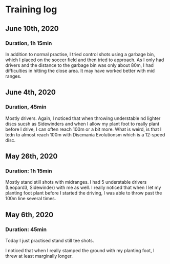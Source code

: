 # Training log

## June 10th, 2020

### Duration, 1h 15min

In addition to normal practise, I tried control shots using a garbage bin, which I placed on the soccer field and then tried to approach. As I only had drivers and the distance to the garbage bin was only about 80m, I had difficulties in hitting the close area. It may have worked better with mid ranges.

## June 4th, 2020

### Duration, 45min

Mostly drivers. Again, I noticed that when throwing understable nd lighter discs sucsh as Sidewinders and when I allow my plant foot to really plant before I drive, I can often reach 100m or a bit more. What is weird, is that I tedn to almost reach 100m with Discmania Evolutionsm which is a 12-speed disc. 

## May 26th, 2020

### Duration: 1h 15min

Mostly stand still shots with midranges. I had 5 understable drivers (Leopard3, Sidewinder) with me as well. I really noticed that when I let my planting foot plant before I started the driving, I was able to throw past the 100m line several times.

## May 6th, 2020

### Duration: 45min

Today I just practised stand still tee shots.

I noticed that when I really stamped the ground with my planting foot, I threw at least marginally longer.
